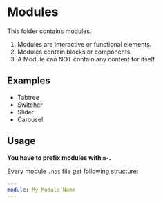 # Modules

This folder contains modules.

1. Modules are interactive or functional elements.
2. Modules contain blocks or components.
3. A Module can NOT contain any content for itself.

## Examples

* Tabtree
* Switcher
* Slider
* Carousel

## Usage

**You have to prefix modules with `m-`.**

Every module `.hbs` file get following structure:

``` YAML
---
module: My Module Name
---
```